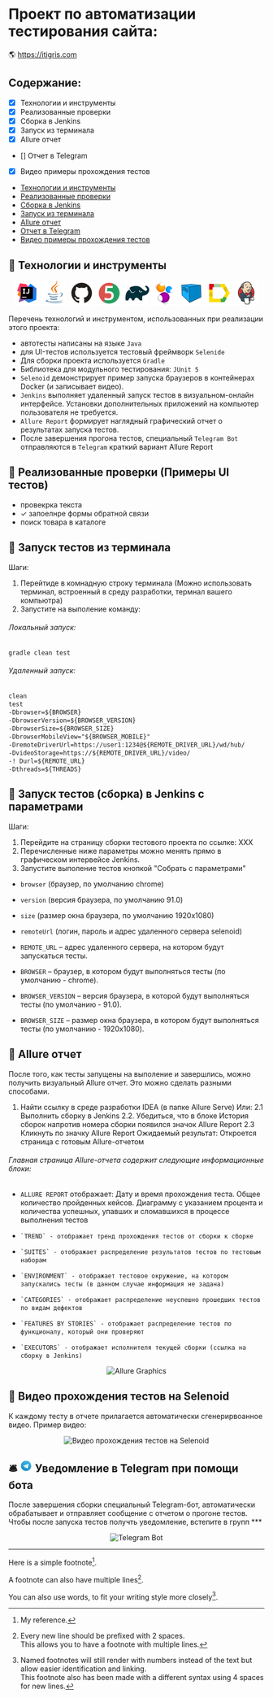# Проект по автоматизации тестирования сайта:
:earth_americas: https://itigris.com

## Содержание:
- [x]	Технологии и инструменты
- [x]	Реализованные проверки
- [x]	Сборка в Jenkins
- [x]	Запуск из терминала
- [x]	Allure отчет
- []	Отчет в Telegram
- [x]	Видео примеры прохождения тестов

- [Технологии и инструменты](#watermelon-технологии-и-инструменты)
- [Реализованные проверки](#watermelon-Реализованные-проверки)
- [Сборка в Jenkins](#watermelon-Jenkins-job)
- [Запуск из терминала](#watermelon-Запуск-тестов-из-терминала)
- [Allure отчет](#watermelon-Allure-отчет)
- [Отчет в Telegram](#watermelon-Уведомление-в-Telegram-при-помощи-бота)
- [Видео примеры прохождения тестов](#watermelon-Примеры-видео-о-прохождении-тестов)

## :watermelon: Технологии и инструменты

<p align="center">
<a href="https://www.jetbrains.com/idea/"><img src="images/logo/Idea.svg" width="50" height="50"  alt="IDEA"/></a>
<a href="https://www.java.com/"><img src="images/logo/Java.svg" width="50" height="50"  alt="Java"/></a>
<a href="https://github.com/"><img src="images/logo/GitHub.svg" width="50" height="50"  alt="Github"/></a>
<a href="https://junit.org/junit5/"><img src="images/logo/Junit5.svg" width="50" height="50"  alt="JUnit 5"/></a>
<a href="https://gradle.org/"><img src="images/logo/Gradle.svg" width="50" height="50"  alt="Gradle"/></a>
<a href="https://selenide.org/"><img src="images/logo/Selenide.svg" width="50" height="50"  alt="Selenide"/></a>
<a href="https://aerokube.com/selenoid/"><img src="images/logo/Selenoid.svg" width="50" height="50"  alt="Selenoid"/></a>
<a href="https://github.com/allure-framework/allure2"><img src="images/logo/Allure.svg" width="50" height="50"  alt="Allure"/></a>
<a href="https://www.jenkins.io/"><img src="images/logo/Jenkins.svg" width="50" height="50"  alt="Jenkins"/></a>
</p>

Перечень технологий и инструментом, использованных при реализации этого проекта:

- автотесты написаны на языке `Java`
- для UI-тестов используется тестовый фреймворк `Selenide`
- Для сборки проекта используется `Gradle`
- Библиотека для модульного тестирования: `JUnit 5` 
- `Selenoid` демонстрирует пример запуска браузеров в контейнерах Docker (и записывает видео).
- `Jenkins` выполняет удаленный запуск тестов в визуальном-онлайн интерфейсе. Установки дополнительных приложений на компьютер пользователя не требуется. 
- `Allure Report` формирует наглядный графический отчет о результатах  запуска тестов.
- После завершения прогона тестов, специальный `Telegram Bot` отправляются в `Telegram` краткий вариант Allure Report 

## :watermelon: Реализованные проверки (Примеры UI тестов)
- провекрка текста 
- ✓ запоелнре формы обратной связи
- поиск товара в каталоге

## :watermelon: Запуск тестов из терминала

Шаги:
1. Перейтиде в комнадную строку терминала (Можно использовать терминал, встроенный в среду разработки, термнал вашего компьютра)
2. Запустите на выполение команду:

###### Локальный запуск:
```
gradle clean test
```

###### Удаленный запуск:
```
clean
test
-Dbrowser=${BROWSER}
-DbrowserVersion=${BROWSER_VERSION}
-DbrowserSize=${BROWSER_SIZE}
-DbrowserMobileView="${BROWSER_MOBILE}"
-DremoteDriverUrl=https://user1:1234@${REMOTE_DRIVER_URL}/wd/hub/
-DvideoStorage=https://${REMOTE_DRIVER_URL}/video/
-! Durl=${REMOTE_URL}
-Dthreads=${THREADS}
```

## :watermelon: Запуск тестов (сборка) в Jenkins с параметрами
Шаги:
1. Перейдите на страницу сборки тестового проекта по ссылке:  ХХХ
2. Перечисленные ниже параметры можно менять прямо в графическом интервейсе Jenkins.
3. Запустите выполение тестов кнопкой "Собрать с параметрами" 

- `browser` (браузер, по умолчанию chrome)
- `version` (версия браузера, по умолчанию 91.0)
- `size` (размер окна браузера, по умолчанию 1920x1080)
- `remoteUrl` (логин, пароль и адрес удаленного сервера selenoid)

- `REMOTE_URL` – адрес удаленного сервера, на котором будут запускаться тесты.
- `BROWSER` – браузер, в котором будут выполняться тесты (по умолчанию - chrome).
- `BROWSER_VERSION` – версия браузера, в которой будут выполняться тесты (по умолчанию - 91.0).
- `BROWSER_SIZE` – размер окна браузера, в котором будут выполняться тесты (по умолчанию - 1920x1080).


 ## :watermelon: Allure отчет
 
После того, как тесты запущены на выполение и завершлись, можно получить визуальный Allure отчет. Это можно сделать разными способами.
1. Найти ссылку в среде разработки IDEA (в папке Allure Serve)
Или:
2.1 Выполнить сборку в Jenkins
2.2. Убедиться, что в блоке История сборок напротив номера сборки появился значок Allure Report
2.3 Кликнуть по  значку Allure Report
Ожидаемый результат: Откроется страница с готовым Allure-отчетом

###### Главная страница Allure-отчета содержит следующие информационные блоки:

- `ALLURE REPORT` отображает: Дату и время прохождения теста. Общее количество пройденных кейсов. Диаграмму с указанием процента и количества успешных, упавших и сломавшихся в процессе выполнения тестов
-	  `TREND` - отображает тренд прохождения тестов от сборки к сборке
-	  `SUITES` - отображает распределение результатов тестов по тестовым наборам
-	  `ENVIRONMENT` - отображает тестовое окружение, на котором запускались тесты (в данном случае информация не задана)
-	  `CATEGORIES` - отображает распределение неуспешно прошедших тестов по видам дефектов
-	  `FEATURES BY STORIES` - отображает распределение тестов по функционалу, который они проверяют
-	  `EXECUTORS` - отображает исполнителя текущей сборки (ссылка на сборку в Jenkins)

<p align="center">
<img title="Allure Graphics" src="images/screens/Screenshot_ХХХ.png">
</p>

## :watermelon:  Видео прохождения тестов на Selenoid
К каждому тесту в отчете прилагается автоматически сгенерирвоанное видео. Пример видео:

<p align="center">
<img title="Видео прохождения тестов на Selenoid" src="images/screens/Screenshot_ХХХ.png">
</p>

## :bellhop_bell: <img src="images/logo/Telegram.svg" width="25" height="25"  alt="Telegram"/></a> Уведомление в Telegram при помощи бота
После завершения сборки специальный Telegram-бот, автоматически обрабатывает и отправляет сообщение с отчетом о прогоне тестов.
Чтобы после запуска тестов получть уведомление, встепите в групп ***

<p align="center">
<img title="Telegram Bot" src="images/screens/Screenshot_ХХХ.png">
</p>

----------------------------------
Here is a simple footnote[^1].

A footnote can also have multiple lines[^2].  

You can also use words, to fit your writing style more closely[^note].

[^1]: My reference.
[^2]: Every new line should be prefixed with 2 spaces.  
  This allows you to have a footnote with multiple lines.
[^note]:
    Named footnotes will still render with numbers instead of the text but allow easier identification and linking.  
    This footnote also has been made with a different syntax using 4 spaces for new lines.
